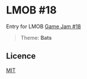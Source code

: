 # LMOB #18

Entry for LMOB [Game Jam #18](https://itch.io/jam/lm0b-beginners-game-jam-18)

> Theme: **Bats**

## Licence

[MIT](MIT)
